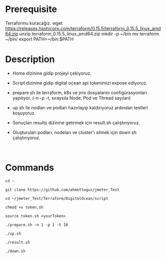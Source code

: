 # Prerequisite
Terraformu kuracağız. 
    wget https://releases.hashicorp.com/terraform/0.15.5/terraform_0.15.5_linux_amd64.zip
    unzip terraform_0.15.5_linux_amd64.zip
    mkdir -p ~/bin
    mv terraform ~/bin/
    export PATH=~/bin:$PATH

# Description

- Home dizinine gidip projeyi çekiyoruz.

- Script dizinine gidip digital ocean api tokenimizi expose ediyoruz.

- prepare sh ile terraform, k8s ve jmx dosyalarını configürasyonları yapılıyor. (-n -p -t, sıraysıla Node, Pod ve Thread sayıları)

- up sh ile nodları ve podları hazırlayıp kaldırıyoruz ardından testleri koşuyoruz.

- Sonuçları results dizinine getirmek için result.sh çalıştırıyoruz.

- Oluşturulan podları, nodeları ve cluster'ı silmek için down sh çalıştırıyoruz.

</br>

# Commands

```
cd ~
```

```
git clone https://github.com/ahmettoguz/jmeter_Test
```

```
cd ~/jmeter_Test/Terraform/DigitalOcean/script
```

```
chmod +x token.sh
```

```
source token.sh <yourToken>
```

```
./prepare.sh -n 1 -p 1 -t 10
```

```
./up.sh
```

```
./result.sh
```

```
./down.sh
```
